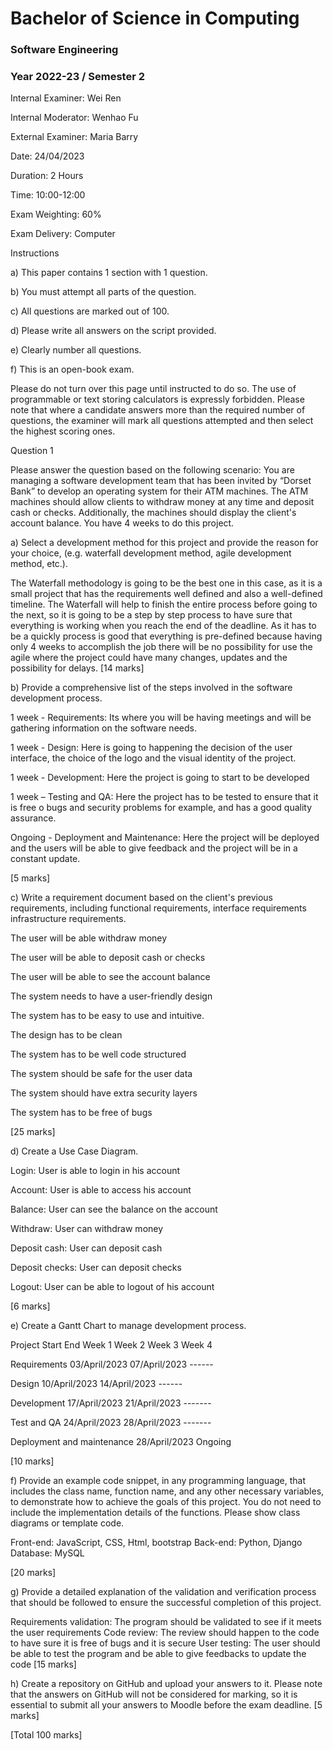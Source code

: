 # Bachelor of Science in Computing

### Software Engineering

### Year 2022-23 / Semester 2


Internal Examiner:	Wei Ren

Internal Moderator:	Wenhao Fu

External Examiner:	Maria Barry 

Date:	24/04/2023

Duration:	2 Hours

Time:	10:00-12:00

Exam Weighting:	60%

Exam Delivery:	Computer


Instructions

a)	This paper contains 1 section with 1 question.

b)	You must attempt all parts of the question.

c)	All questions are marked out of 100.

d)	Please write all answers on the script provided.

e)	Clearly number all questions.

f)	This is an open-book exam.


Please do not turn over this page until instructed to do so. The use of programmable or text storing calculators is expressly forbidden. Please note that where a candidate answers more than the required number of questions, the examiner will mark all questions attempted and then select the highest scoring ones. 



Question 1

Please answer the question based on the following scenario: You are managing a software development team that has been invited by “Dorset Bank” to develop an operating system for their ATM machines. The ATM machines should allow clients to withdraw money at any time and deposit cash or checks. Additionally, the machines should display the client's account balance. You have 4 weeks to do this project.


a)	Select a development method for this project and provide the reason for your choice, (e.g. waterfall development method, agile development method, etc.).

The Waterfall methodology is going to be the best one in this case, as it is a small project that has the requirements well defined and also a well-defined timeline. The Waterfall will help to finish the entire process before going to the next, so it is going to be a step by step process to have sure that everything is working when you reach the end of the deadline. As it has to be a quickly process is good that everything is pre-defined because having only 4 weeks to accomplish the job there will be no possibility for use the agile where the project could have many changes, updates and the possibility for delays. 
[14 marks]


b)	Provide a comprehensive list of the steps involved in the software development process.

1 week - Requirements: Its where you will be having meetings and will be gathering information on the software needs.

1 week - Design: Here is going to happening the decision of the user interface, the choice of the logo and the visual identity of the project.

1 week - Development: Here the project is going to start to be developed

1 week – Testing and QA: Here the project has to be tested to ensure that it is free o bugs and security problems for example, and has a good quality assurance. 

Ongoing - Deployment and Maintenance: Here the project will be deployed and the users will be able to give feedback and the project will be in a constant update.

[5 marks]


c)	Write a requirement document based on the client's previous requirements, including functional requirements, interface requirements infrastructure requirements.

The user will be able withdraw money

The user will be able to deposit cash or checks

The user will be able to see the account balance

The system needs to have a user-friendly design

The system has to be easy to use and intuitive.

The design has to be clean 

The system has to be well code structured

The system should be safe for the user data

The system should have extra security layers 

The system has to be free of bugs

[25 marks]


d)	Create a Use Case Diagram.

Login: User is able to login in his account

Account: User is able to access his account

Balance: User can see the balance on the account

Withdraw: User can withdraw money

Deposit cash: User can deposit cash

Deposit checks: User can deposit checks

Logout: User can be able to logout of his account 


[6 marks]

e)	Create a Gantt Chart to manage development process.

Project		Start		End		Week 1	Week 2	Week 3	Week 4
	
Requirements	03/April/2023	07/April/2023	------	

Design		10/April/2023	14/April/2023		------	

Development	17/April/2023	21/April/2023			-------	

Test and QA	24/April/2023	28/April/2023				-------

Deployment and maintenance	28/April/2023	Ongoing				

[10 marks]


f)	Provide an example code snippet, in any programming language, that includes the class name, function name, and any other necessary variables, to demonstrate how to achieve the goals of this project. You do not need to include the implementation details of the functions. Please show class diagrams or template code.

Front-end: JavaScript, CSS, Html, bootstrap
Back-end: Python, Django
Database: MySQL
 
[20 marks]


g)	Provide a detailed explanation of the validation and verification process that should be followed to ensure the successful completion of this project.

Requirements validation: The program should be validated to see if it meets the user requirements
Code review: The review should happen to the code to have sure it is free of bugs and it is secure
User testing: The user should be able to test the program and be able to give feedbacks to update the code
[15 marks]


h)	Create a repository on GitHub and upload your answers to it. Please note that the answers on GitHub will not be considered for marking, so it is essential to submit all your answers to Moodle before the exam deadline.
[5 marks]



[Total 100 marks]
